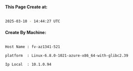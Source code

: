 
   
#### This Page Create at:

```bash

2025-03-10 - 14:44:27 UTC

```

#### Create By Machine:

```bash

Host Name : fv-az1341-521

platform  : Linux-6.8.0-1021-azure-x86_64-with-glibc2.39

Ip Local  : 10.1.0.94

```


